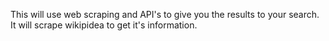 This will use web scraping and API's to give you the results to your search.
It will scrape wikipidea to get it's information.
